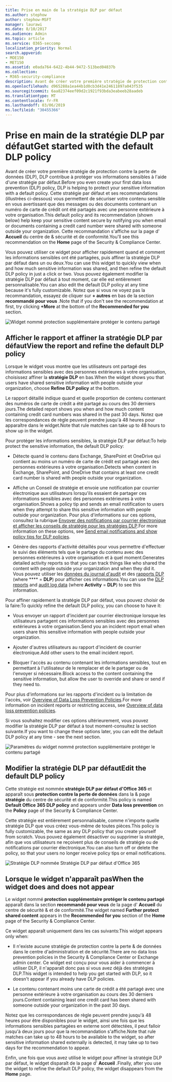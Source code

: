 ```yaml
---
title: Prise en main de la stratégie DLP par défaut
ms.author: stephow
author: stephow-MSFT
manager: laurawi
ms.date: 8/10/2017
ms.audience: Admin
ms.topic: article
ms.service: O365-seccomp
localization_priority: Normal
search.appverid:
- MOE150
- MET150
ms.assetid: e0ada764-6422-4b44-9472-513bed04837b
ms.collection:
- M365-security-compliance
description: Avant de créer votre première stratégie de protection contre la perte de données (DLP), DLP contribue à protéger vos informations sensibles à l'aide d'une stratégie par défaut. Cette stratégie par défaut et ses recommandations (illustrées ci-dessous) vous permettent de sécuriser votre contenu sensible en vous avertissant que des messages ou des documents contenant un numéro de carte de crédit ont été partagés avec une personne extérieure à votre organisation.
ms.openlocfilehash: d965288a1ea44b1d0cb3d41e24611897a043f535
ms.sourcegitcommit: 6aa82374eef09d2c1921f93bda3eabeeb28aadeb
ms.translationtype: MT
ms.contentlocale: fr-FR
ms.lasthandoff: 03/06/2019
ms.locfileid: "30455366"
---
```

# <a name="get-started-with-the-default-dlp-policy"></a><span data-ttu-id="4f8a4-104">Prise en main de la stratégie DLP par défaut</span><span class="sxs-lookup"><span data-stu-id="4f8a4-104">Get started with the default DLP policy</span></span>

<span data-ttu-id="4f8a4-105">Avant de créer votre première stratégie de protection contre la perte de données (DLP), DLP contribue à protéger vos informations sensibles à l'aide d'une stratégie par défaut.</span><span class="sxs-lookup"><span data-stu-id="4f8a4-105">Before you even create your first data loss prevention (DLP) policy, DLP is helping to protect your sensitive information with a default policy.</span></span> <span data-ttu-id="4f8a4-106">Cette stratégie par défaut et ses recommandations (illustrées ci-dessous) vous permettent de sécuriser votre contenu sensible en vous avertissant que des messages ou des documents contenant un numéro de carte de crédit ont été partagés avec une personne extérieure à votre organisation.</span><span class="sxs-lookup"><span data-stu-id="4f8a4-106">This default policy and its recommendation (shown below) help keep your sensitive content secure by notifying you when email or documents containing a credit card number were shared with someone outside your organization.</span></span> <span data-ttu-id="4f8a4-107">Cette recommandation s'affiche sur la page d' **Accueil** du centre de &amp; sécurité et de conformité.</span><span class="sxs-lookup"><span data-stu-id="4f8a4-107">You'll see this recommendation on the **Home** page of the Security &amp; Compliance Center.</span></span> 
  
<span data-ttu-id="4f8a4-108">Vous pouvez utiliser ce widget pour afficher rapidement quand et comment les informations sensibles ont été partagées, puis affiner la stratégie DLP par défaut dans un ou deux.</span><span class="sxs-lookup"><span data-stu-id="4f8a4-108">You can use this widget to quickly view when and how much sensitive information was shared, and then refine the default DLP policy in just a click or two.</span></span> <span data-ttu-id="4f8a4-109">Vous pouvez également modifier la stratégie DLP par défaut à tout moment, car elle est entièrement personnalisable.</span><span class="sxs-lookup"><span data-stu-id="4f8a4-109">You can also edit the default DLP policy at any time because it's fully customizable.</span></span> <span data-ttu-id="4f8a4-110">Notez que si vous ne voyez pas la recommandation, essayez de cliquer sur **+ autres** en bas de la section **recommandé pour vous** .</span><span class="sxs-lookup"><span data-stu-id="4f8a4-110">Note that if you don't see the recommendation at first, try clicking **+More** at the bottom of the **Recommended for you** section.</span></span> 
  
![Widget nommé protection supplémentaire protéger le contenu partagé](media/2bae6dbc-cc92-4f35-b54c-c36e60226b5b.png)
  
## <a name="view-the-report-and-refine-the-default-dlp-policy"></a><span data-ttu-id="4f8a4-112">Afficher le rapport et affiner la stratégie DLP par défaut</span><span class="sxs-lookup"><span data-stu-id="4f8a4-112">View the report and refine the default DLP policy</span></span>

<span data-ttu-id="4f8a4-113">Lorsque le widget vous montre que les utilisateurs ont partagé des informations sensibles avec des personnes extérieures à votre organisation, choisissez affiner la **stratégie DLP** en bas.</span><span class="sxs-lookup"><span data-stu-id="4f8a4-113">When the widget shows you that users have shared sensitive information with people outside your organization, choose **Refine DLP policy** at the bottom.</span></span> 
  
<span data-ttu-id="4f8a4-114">Le rapport détaillé indique quand et quelle proportion de contenu contenant des numéros de carte de crédit a été partagé au cours des 30 derniers jours.</span><span class="sxs-lookup"><span data-stu-id="4f8a4-114">The detailed report shows you when and how much content containing credit card numbers was shared in the past 30 days.</span></span> <span data-ttu-id="4f8a4-115">Notez que les correspondances de règle peuvent prendre jusqu'à 48 heures pour apparaître dans le widget.</span><span class="sxs-lookup"><span data-stu-id="4f8a4-115">Note that rule matches can take up to 48 hours to show up in the widget.</span></span>
  
<span data-ttu-id="4f8a4-116">Pour protéger les informations sensibles, la stratégie DLP par défaut:</span><span class="sxs-lookup"><span data-stu-id="4f8a4-116">To help protect the sensitive information, the default DLP policy:</span></span>
  
- <span data-ttu-id="4f8a4-117">Détecte quand le contenu dans Exchange, SharePoint et OneDrive qui contient au moins un numéro de carte de crédit est partagé avec des personnes extérieures à votre organisation.</span><span class="sxs-lookup"><span data-stu-id="4f8a4-117">Detects when content in Exchange, SharePoint, and OneDrive that contains at least one credit card number is shared with people outside your organization.</span></span>
    
- <span data-ttu-id="4f8a4-118">Affiche un Conseil de stratégie et envoie une notification par courrier électronique aux utilisateurs lorsqu'ils essaient de partager ces informations sensibles avec des personnes extérieures à votre organisation.</span><span class="sxs-lookup"><span data-stu-id="4f8a4-118">Shows a policy tip and sends an email notification to users when they attempt to share this sensitive information with people outside your organization.</span></span> <span data-ttu-id="4f8a4-119">Pour plus d'informations sur ces options, consultez la rubrique [Envoyer des notifications par courrier électronique et afficher les conseils de stratégie pour les stratégies DLP](use-notifications-and-policy-tips.md).</span><span class="sxs-lookup"><span data-stu-id="4f8a4-119">For more information on these options, see [Send email notifications and show policy tips for DLP policies](use-notifications-and-policy-tips.md).</span></span>
    
- <span data-ttu-id="4f8a4-120">Génère des rapports d'activité détaillés pour vous permettre d'effectuer le suivi des éléments tels que le partage du contenu avec des personnes extérieures à votre organisation et à quel moment.</span><span class="sxs-lookup"><span data-stu-id="4f8a4-120">Generates detailed activity reports so that you can track things like who shared the content with people outside your organization and when they did it.</span></span> <span data-ttu-id="4f8a4-121">Vous pouvez utiliser les [données du journal d'audit](search-the-audit-log-in-security-and-compliance.md) et des [rapports DLP](view-the-dlp-reports.md) (where \*\*\*\* = **DLP**) pour afficher ces informations.</span><span class="sxs-lookup"><span data-stu-id="4f8a4-121">You can use the [DLP reports](view-the-dlp-reports.md) and [audit log data](search-the-audit-log-in-security-and-compliance.md) (where **Activity** = **DLP**) to see this information.</span></span>
    
<span data-ttu-id="4f8a4-122">Pour affiner rapidement la stratégie DLP par défaut, vous pouvez choisir de la faire:</span><span class="sxs-lookup"><span data-stu-id="4f8a4-122">To quickly refine the default DLP policy, you can choose to have it:</span></span>
  
- <span data-ttu-id="4f8a4-123">Vous envoyer un rapport d'incident par courrier électronique lorsque les utilisateurs partagent ces informations sensibles avec des personnes extérieures à votre organisation.</span><span class="sxs-lookup"><span data-stu-id="4f8a4-123">Send you an incident report email when users share this sensitive information with people outside your organization.</span></span>
    
- <span data-ttu-id="4f8a4-124">Ajouter d'autres utilisateurs au rapport d'incident de courrier électronique.</span><span class="sxs-lookup"><span data-stu-id="4f8a4-124">Add other users to the email incident report.</span></span>
    
- <span data-ttu-id="4f8a4-125">Bloquer l'accès au contenu contenant les informations sensibles, tout en permettant à l'utilisateur de le remplacer et de le partager ou de l'envoyer si nécessaire.</span><span class="sxs-lookup"><span data-stu-id="4f8a4-125">Block access to the content containing the sensitive information, but allow the user to override and share or send if they need to.</span></span>
    
<span data-ttu-id="4f8a4-126">Pour plus d'informations sur les rapports d'incident ou la limitation de l'accès, voir [Overview of Data Loss Prevention Policies](data-loss-prevention-policies.md).</span><span class="sxs-lookup"><span data-stu-id="4f8a4-126">For more information on incident reports or restricting access, see [Overview of data loss prevention policies](data-loss-prevention-policies.md).</span></span>
  
<span data-ttu-id="4f8a4-127">Si vous souhaitez modifier ces options ultérieurement, vous pouvez modifier la stratégie DLP par défaut à tout moment-consultez la section suivante.</span><span class="sxs-lookup"><span data-stu-id="4f8a4-127">If you want to change these options later, you can edit the default DLP policy at any time - see the next section.</span></span>
  
![Paramètres du widget nommé protection supplémentaire protéger le contenu partagé](media/dad30a84-2715-4c0a-a5c5-44d85492363e.png)
  
## <a name="edit-the-default-dlp-policy"></a><span data-ttu-id="4f8a4-129">Modifier la stratégie DLP par défaut</span><span class="sxs-lookup"><span data-stu-id="4f8a4-129">Edit the default DLP policy</span></span>

<span data-ttu-id="4f8a4-130">Cette stratégie est nommée **stratégie DLP par défaut d'Office 365** et apparaît sous **protection contre la perte de données** dans la &amp; page **stratégie** du centre de sécurité et de conformité.</span><span class="sxs-lookup"><span data-stu-id="4f8a4-130">This policy is named **Default Office 365 DLP policy** and appears under **Data loss prevention** on the **Policy** page of the Security &amp; Compliance Center.</span></span> 
  
<span data-ttu-id="4f8a4-131">Cette stratégie est entièrement personnalisable, comme n'importe quelle stratégie DLP que vous créez vous-même de toutes pièces.</span><span class="sxs-lookup"><span data-stu-id="4f8a4-131">This policy is fully customizable, the same as any DLP policy that you create yourself from scratch.</span></span> <span data-ttu-id="4f8a4-132">Vous pouvez également désactiver ou supprimer la stratégie, afin que vos utilisateurs ne reçoivent plus de conseils de stratégie ou de notifications par courrier électronique.</span><span class="sxs-lookup"><span data-stu-id="4f8a4-132">You can also turn off or delete the policy, so that your users no longer receive policy tips or email notifications.</span></span>
  
![Stratégie DLP nommée Stratégie DLP par défaut d'Office 365](media/260731e8-4d57-4c98-abec-07b052ec48d5.png)
  
## <a name="when-the-widget-does-and-does-not-appear"></a><span data-ttu-id="4f8a4-134">Lorsque le widget n'apparaît pas</span><span class="sxs-lookup"><span data-stu-id="4f8a4-134">When the widget does and does not appear</span></span>

<span data-ttu-id="4f8a4-135">Le widget nommé **protection supplémentaire protéger le contenu partagé** apparaît dans la section **recommandé pour vous** de la page d' **Accueil** du centre de sécurité &amp; et de conformité.</span><span class="sxs-lookup"><span data-stu-id="4f8a4-135">The widget named **Further protect shared content** appears in the **Recommended for you** section of the **Home** page of the Security &amp; Compliance Center.</span></span> 
  
<span data-ttu-id="4f8a4-136">Ce widget apparaît uniquement dans les cas suivants:</span><span class="sxs-lookup"><span data-stu-id="4f8a4-136">This widget appears only when:</span></span>
  
- <span data-ttu-id="4f8a4-137">Il n'existe aucune stratégie de protection contre la perte &amp; de données dans le centre d'administration et de sécurité.</span><span class="sxs-lookup"><span data-stu-id="4f8a4-137">There are no data loss prevention policies in the Security &amp; Compliance Center or Exchange admin center.</span></span> <span data-ttu-id="4f8a4-138">Ce widget est conçu pour vous aider à commencer à utiliser DLP, il n'apparaît donc pas si vous avez déjà des stratégies DLP.</span><span class="sxs-lookup"><span data-stu-id="4f8a4-138">This widget is intended to help you get started with DLP, so it doesn't appear if you already have DLP policies.</span></span>
    
- <span data-ttu-id="4f8a4-139">Le contenu contenant moins une carte de crédit a été partagé avec une personne extérieure à votre organisation au cours des 30 derniers jours.</span><span class="sxs-lookup"><span data-stu-id="4f8a4-139">Content containing least one credit card has been shared with someone outside your organization in the past 30 days.</span></span>
    
<span data-ttu-id="4f8a4-140">Notez que les correspondances de règle peuvent prendre jusqu'à 48 heures pour être disponibles pour le widget, ainsi une fois que les informations sensibles partagées en externe sont détectées, il peut falloir jusqu'à deux jours pour que la recommandation s'affiche.</span><span class="sxs-lookup"><span data-stu-id="4f8a4-140">Note that rule matches can take up to 48 hours to be available to the widget, so after sensitive information shared externally is detected, it may take up to two days for the recommendation to appear.</span></span>
  
<span data-ttu-id="4f8a4-141">Enfin, une fois que vous avez utilisé le widget pour affiner la stratégie DLP par défaut, le widget disparaît de la page d' **Accueil** .</span><span class="sxs-lookup"><span data-stu-id="4f8a4-141">Finally, after you use the widget to refine the default DLP policy, the widget disappears from the **Home** page.</span></span> 
  

